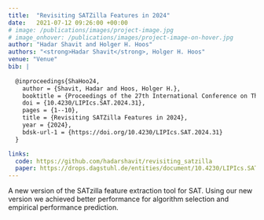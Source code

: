 ```yaml
---
title:  "Revisiting SATZilla Features in 2024"
date:   2021-07-12 09:26:00 +00:00
# image: /publications/images/project-image.jpg
# image_onhover: /publications/images/project-image-on-hover.jpg
author: "Hadar Shavit and Holger H. Hoos"
authors: "<strong>Hadar Shavit</strong>, Holger H. Hoos"
venue: "Venue"
bib: |
  
  @inproceedings{ShaHoo24,
    author = {Shavit, Hadar and Hoos, Holger H.},
    booktitle = {Proceedings of the 27th International Conference on Theory and Applications of Satisfiability Testing ({SAT})},
    doi = {10.4230/LIPIcs.SAT.2024.31},
    pages = {1--10},
    title = {Revisiting SATZilla Features in 2024},
    year = {2024},
    bdsk-url-1 = {https://doi.org/10.4230/LIPIcs.SAT.2024.31}
  }

links:
  code: https://github.com/hadarshavit/revisiting_satzilla
  paper: https://drops.dagstuhl.de/entities/document/10.4230/LIPIcs.SAT.2024.31
---
```

A new version of the SATzilla feature extraction tool for SAT. Using our new version we achieved better performance for algorithm selection and empirical performance prediction.